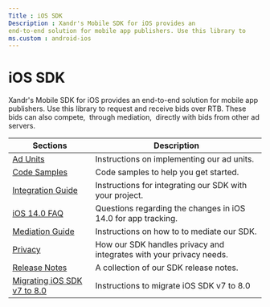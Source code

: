 ```yaml
---
Title : iOS SDK
Description : Xandr's Mobile SDK for iOS provides an
end-to-end solution for mobile app publishers. Use this library to
ms.custom : android-ios
---
```



# iOS SDK



Xandr's Mobile SDK for iOS provides an
end-to-end solution for mobile app publishers. Use this library to
request and receive bids over RTB. These bids can also compete,  through
mediation,  directly with bids from other ad servers.

<table class="table">
<thead class="thead">
<tr class="header row">
<th id="ID-00001cb1__entry__1" class="entry">Sections</th>
<th id="ID-00001cb1__entry__2" class="entry">Description</th>
</tr>
</thead>
<tbody class="tbody">
<tr class="odd row">
<td class="entry" headers="ID-00001cb1__entry__1"><a
href="ios-sdk-ad-units.md" class="xref">Ad Units</a></td>
<td class="entry" headers="ID-00001cb1__entry__2">Instructions on
implementing our ad units.</td>
</tr>
<tr class="even row">
<td class="entry" headers="ID-00001cb1__entry__1"><a
href="ios-sdk-code-samples.md" class="xref">Code Samples</a></td>
<td class="entry" headers="ID-00001cb1__entry__2">Code samples to help
you get started.</td>
</tr>
<tr class="odd row">
<td class="entry" headers="ID-00001cb1__entry__1"><a
href="ios-sdk-integration.md" class="xref">Integration Guide</a></td>
<td class="entry" headers="ID-00001cb1__entry__2">Instructions for
integrating our SDK with your project.</td>
</tr>
<tr class="even row">
<td class="entry" headers="ID-00001cb1__entry__1"><a
href="ios-14-0-faq.md" class="xref">iOS 14.0 FAQ</a></td>
<td class="entry" headers="ID-00001cb1__entry__2">Questions regarding
the changes in iOS 14.0 for app tracking.</td>
</tr>
<tr class="odd row">
<td class="entry" headers="ID-00001cb1__entry__1"><a
href="ios-mediation.md" class="xref">Mediation Guide</a></td>
<td class="entry" headers="ID-00001cb1__entry__2">Instructions on how to
to mediate our SDK.</td>
</tr>
<tr class="even row">
<td class="entry" headers="ID-00001cb1__entry__1"><a
href="sdk-privacy-for-ios.md" class="xref">Privacy</a></td>
<td class="entry" headers="ID-00001cb1__entry__2">How our SDK handles
privacy and integrates with your privacy needs.</td>
</tr>
<tr class="odd row">
<td class="entry" headers="ID-00001cb1__entry__1"><a
href="ios-sdk-release-notes.md" class="xref">Release Notes</a></td>
<td class="entry" headers="ID-00001cb1__entry__2">A collection of our
SDK release notes.</td>
</tr>
<tr class="even row">
<td class="entry" headers="ID-00001cb1__entry__1"><a
href="migrating-ios-sdk-v7-to-8-0.md" class="xref">Migrating iOS SDK
v7 to 8.0</a></td>
<td class="entry" headers="ID-00001cb1__entry__2">Instructions to
migrate iOS SDK v7 to 8.0</td>
</tr>
</tbody>
</table>




